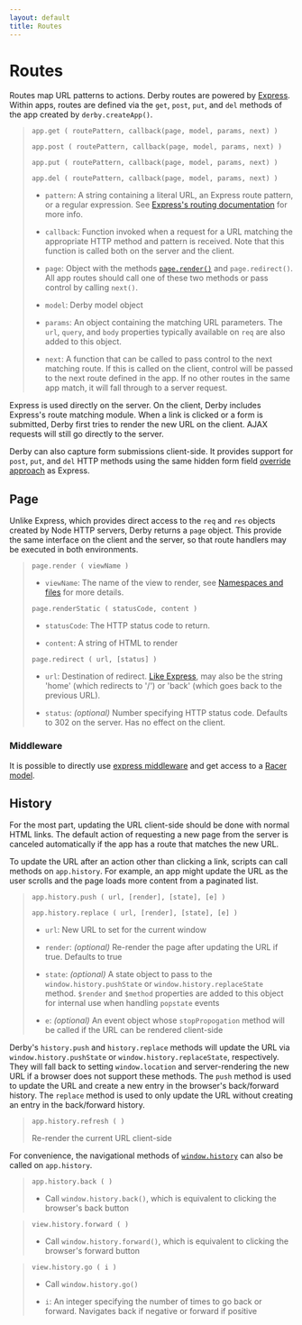 ```yaml
---
layout: default
title: Routes
---
```


# Routes

Routes map URL patterns to actions. Derby routes are powered by [Express](https://expressjs.com/). Within apps, routes are defined via the `get`, `post`, `put`, and `del` methods of the app created by `derby.createApp()`.

> `app.get ( routePattern, callback(page, model, params, next) )`
>
> `app.post ( routePattern, callback(page, model, params, next) )`
>
> `app.put ( routePattern, callback(page, model, params, next) )`
>
> `app.del ( routePattern, callback(page, model, params, next) )`
>
> * `pattern`: A string containing a literal URL, an Express route pattern, or a regular expression. See [Express's routing documentation](https://expressjs.com/guide/routing.html) for more info.
>
> * `callback`: Function invoked when a request for a URL matching the appropriate HTTP method and pattern is received. Note that this function is called both on the server and the client.
>
> * `page`: Object with the methods [`page.render()`](#pagerender)  and `page.redirect()`. All app routes should call one of these two methods or pass control by calling `next()`.
>
> * `model`: Derby model object
>
> * `params`: An object containing the matching URL parameters. The `url`, `query`, and `body` properties typically available on `req` are also added to this object.
>
> * `next`: A function that can be called to pass control to the next matching route. If this is called on the client, control will be passed to the next route defined in the app. If no other routes in the same app match, it will fall through to a server request.

Express is used directly on the server. On the client, Derby includes Express's route matching module. When a link is clicked or a form is submitted, Derby first tries to render the new URL on the client. AJAX requests will still go directly to the server.

Derby can also capture form submissions client-side. It provides support for `post`, `put`, and `del` HTTP methods using the same hidden form field [override approach](https://expressjs.com/guide.html#http-methods) as Express.

## Page

Unlike Express, which provides direct access to the `req` and `res` objects created by Node HTTP servers, Derby returns a `page` object. This provide the same interface on the client and the server, so that route handlers may be executed in both environments.

> `page.render ( viewName )`
>
> * `viewName`: The name of the view to render, see [Namespaces and files](../views/namespaces-and-files) for more details.
>
>
> `page.renderStatic ( statusCode, content )`
>
> * `statusCode`: The HTTP status code to return.
>
> * `content`: A string of HTML to render
>
> `page.redirect ( url, [status] )`
>
> * `url`: Destination of redirect. [Like Express][expressRedirect], may also be the string 'home' (which redirects to '/') or 'back' (which goes back to the previous URL).
>
> * `status`: *(optional)* Number specifying HTTP status code. Defaults to 302 on the server. Has no effect on the client.

[expressRedirect]: https://expressjs.com/guide.html#res.redirect()


### Middleware

It is possible to directly use [express middleware](https://expressjs.com/guide/using-middleware.html) and get access to a [Racer model](../models#methods).


## History

For the most part, updating the URL client-side should be done with normal HTML links. The default action of requesting a new page from the server is canceled automatically if the app has a route that matches the new URL.

To update the URL after an action other than clicking a link, scripts can call methods on `app.history`. For example, an app might update the URL as the user scrolls and the page loads more content from a paginated list.

> `app.history.push ( url, [render], [state], [e] )`
>
> `app.history.replace ( url, [render], [state], [e] )`
>
> * `url`: New URL to set for the current window
>
> * `render`: *(optional)* Re-render the page after updating the URL if true. Defaults to true
>
> * `state`: *(optional)* A state object to pass to the `window.history.pushState` or `window.history.replaceState` method. `$render` and `$method` properties are added to this object for internal use when handling `popstate` events
>
> * `e`: *(optional)* An event object whose `stopPropogation` method will be called if the URL can be rendered client-side

Derby's `history.push` and `history.replace` methods will update the URL via `window.history.pushState` or `window.history.replaceState`, respectively. They will fall back to setting `window.location` and server-rendering the new URL if a browser does not support these methods. The `push` method is used to update the URL and create a new entry in the browser's back/forward history. The `replace` method is used to only update the URL without creating an entry in the back/forward history.

> `app.history.refresh ( )`
>
> Re-render the current URL client-side

For convenience, the navigational methods of [`window.history`](https://developer.mozilla.org/en/DOM/window.history) can also be called on `app.history`.

> `app.history.back ( )`
>
> * Call `window.history.back()`, which is equivalent to clicking the browser's back button

> `view.history.forward ( )`
>
> * Call `window.history.forward()`, which is equivalent to clicking the browser's forward button

> `view.history.go ( i )`
>
> * Call `window.history.go()`
>
> * `i`: An integer specifying the number of times to go back or forward. Navigates back if negative or forward if positive
